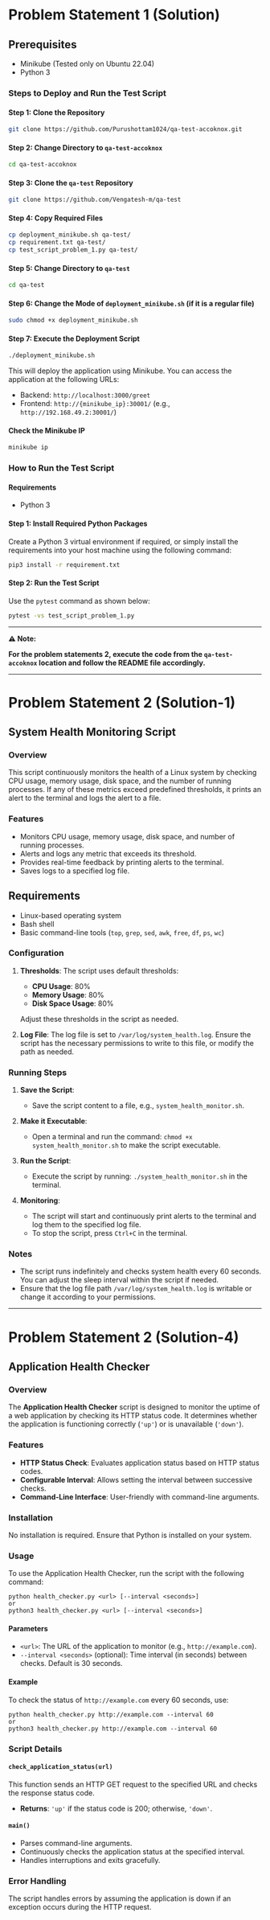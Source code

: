 # Problem Statement 1 (Solution)

## Prerequisites

- Minikube (Tested only on Ubuntu 22.04)
- Python 3

### Steps to Deploy and Run the Test Script

#### Step 1: Clone the Repository

```sh
git clone https://github.com/Purushottam1024/qa-test-accoknox.git
```

#### Step 2: Change Directory to `qa-test-accoknox`

```sh
cd qa-test-accoknox
```

#### Step 3: Clone the `qa-test` Repository

```sh
git clone https://github.com/Vengatesh-m/qa-test
```

#### Step 4: Copy Required Files

```sh
cp deployment_minikube.sh qa-test/
cp requirement.txt qa-test/
cp test_script_problem_1.py qa-test/
```

#### Step 5: Change Directory to `qa-test`

```sh
cd qa-test
```

#### Step 6: Change the Mode of `deployment_minikube.sh` (if it is a regular file)

```sh
sudo chmod +x deployment_minikube.sh
```

#### Step 7: Execute the Deployment Script

```sh
./deployment_minikube.sh
```

This will deploy the application using Minikube. You can access the application at the following URLs:

- Backend: `http://localhost:3000/greet`
- Frontend: `http://{minikube_ip}:30001/` (e.g., `http://192.168.49.2:30001/`)

#### Check the Minikube IP

```sh
minikube ip
```

### How to Run the Test Script

#### Requirements

- Python 3

#### Step 1: Install Required Python Packages

Create a Python 3 virtual environment if required, or simply install the requirements into your host machine using the following command:

```sh
pip3 install -r requirement.txt
```

#### Step 2: Run the Test Script

Use the `pytest` command as shown below:

```sh
pytest -vs test_script_problem_1.py
```
---

**:warning: Note:**

**For the problem statements 2, execute the code from the `qa-test-accoknox` location and follow the README file accordingly.**

---
# Problem Statement 2 (Solution-1)

## System Health Monitoring Script

### Overview

This script continuously monitors the health of a Linux system by checking CPU usage, memory usage, disk space, and the number of running processes. If any of these metrics exceed predefined thresholds, it prints an alert to the terminal and logs the alert to a file.

### Features

- Monitors CPU usage, memory usage, disk space, and number of running processes.
- Alerts and logs any metric that exceeds its threshold.
- Provides real-time feedback by printing alerts to the terminal.
- Saves logs to a specified log file.

## Requirements

- Linux-based operating system
- Bash shell
- Basic command-line tools (`top`, `grep`, `sed`, `awk`, `free`, `df`, `ps`, `wc`)

### Configuration

1. **Thresholds**: The script uses default thresholds:
   - **CPU Usage**: 80%
   - **Memory Usage**: 80%
   - **Disk Space Usage**: 80%
   
   Adjust these thresholds in the script as needed.

2. **Log File**: The log file is set to `/var/log/system_health.log`. Ensure the script has the necessary permissions to write to this file, or modify the path as needed.

### Running Steps

1. **Save the Script**:
   - Save the script content to a file, e.g., `system_health_monitor.sh`.

2. **Make it Executable**:
   - Open a terminal and run the command: `chmod +x system_health_monitor.sh` to make the script executable.

3. **Run the Script**:
   - Execute the script by running: `./system_health_monitor.sh` in the terminal.

4. **Monitoring**:
   - The script will start and continuously print alerts to the terminal and log them to the specified log file.
   - To stop the script, press `Ctrl+C` in the terminal.

### Notes

- The script runs indefinitely and checks system health every 60 seconds. You can adjust the sleep interval within the script if needed.
- Ensure that the log file path `/var/log/system_health.log` is writable or change it according to your permissions.

---

# Problem Statement 2 (Solution-4)

## Application Health Checker

### Overview
The **Application Health Checker** script is designed to monitor the uptime of a web application by checking its HTTP status code. It determines whether the application is functioning correctly (`'up'`) or is unavailable (`'down'`).

### Features
- **HTTP Status Check**: Evaluates application status based on HTTP status codes.
- **Configurable Interval**: Allows setting the interval between successive checks.
- **Command-Line Interface**: User-friendly with command-line arguments.

### Installation
No installation is required. Ensure that Python is installed on your system.

### Usage
To use the Application Health Checker, run the script with the following command:

    python health_checker.py <url> [--interval <seconds>]
    or
    python3 health_checker.py <url> [--interval <seconds>]

#### Parameters
- `<url>`: The URL of the application to monitor (e.g., `http://example.com`).
- `--interval <seconds>` (optional): Time interval (in seconds) between checks. Default is 30 seconds.

#### Example
To check the status of `http://example.com` every 60 seconds, use:

    python health_checker.py http://example.com --interval 60
    or
    python3 health_checker.py http://example.com --interval 60


### Script Details

#### `check_application_status(url)`
This function sends an HTTP GET request to the specified URL and checks the response status code.
- **Returns**: `'up'` if the status code is 200; otherwise, `'down'`.

#### `main()`
- Parses command-line arguments.
- Continuously checks the application status at the specified interval.
- Handles interruptions and exits gracefully.

### Error Handling
The script handles errors by assuming the application is down if an exception occurs during the HTTP request.



